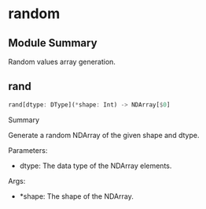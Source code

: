 



# random

##  Module Summary
  
Random values array generation.
## rand


```rust
rand[dtype: DType](*shape: Int) -> NDArray[$0]
```  
Summary  
  
Generate a random NDArray of the given shape and dtype.  
  
Parameters:  

- dtype: The data type of the NDArray elements.
  
Args:  

- \*shape: The shape of the NDArray.
